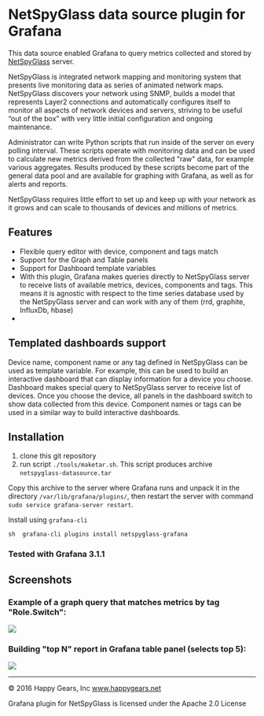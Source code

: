 # NetSpyGlass data source plugin for Grafana 

This data source enabled Grafana to query metrics collected and stored
by [NetSpyGlass](http://www.happygears.net) server.

NetSpyGlass is integrated network mapping and monitoring system that presents live monitoring 
data as series of animated network maps. NetSpyGlass discovers your network using SNMP,
builds a model that represents Layer2 connections and automatically configures itself to 
monitor all aspects of network devices and servers, striving to be useful “out of the box” 
with very little initial configuration and ongoing maintenance. 

Administrator can write Python scripts that run inside of the server
on every polling interval. These scripts operate with monitoring
data and can be used to calculate new metrics derived from the collected "raw" data,
for example various aggregates. Results produced by these scripts become
part of the general data pool and are available for graphing with
Grafana, as well as for alerts and reports.

NetSpyGlass requires little effort to set up and keep up with your network 
as it grows and can scale to thousands of devices and millions of metrics.


## Features

  - Flexible query editor with device, component and tags match
  - Support for the Graph and Table panels
  - Support for Dashboard template variables
  - With this plugin, Grafana makes queries directly to NetSpyGlass
    server to receive lists of available metrics, devices, components
    and tags. This means it is agnostic with respect to the time series
    database used by the NetSpyGlass server and can work with any of 
    them (rrd, graphite, InfluxDb, hbase)
  - 

## Templated dashboards support

Device name, component name or any tag defined in NetSpyGlass can be used
as template variable. For example, this can be used to build an interactive 
dashboard that can display information for a device you choose. Dashboard
makes special query to NetSpyGlass server to receive list of devices. Once
you choose the device, all panels in the dashboard switch to show data
collected from this device. Component names or tags can be used in a similar
way to build interactive dashboards.

## Installation

1. clone this git repository
2. run script `./tools/maketar.sh`. This script produces archive `netspyglass-datasource.tar`

Copy this archive to the server where Grafana runs and unpack it in 
the directory `/var/lib/grafana/plugins/`, then restart the server with command
`sudo service grafana-server restart`.
 


Install using `grafana-cli`

    sh  grafana-cli plugins install netspyglass-grafana

### Tested with Grafana 3.1.1

## Screenshots

### Example of a graph query that matches metrics by tag "Role.Switch":

<img src="https://raw.githubusercontent.com/happygears/netspyglass-grafana/master/doc/screenshots/graph_query_with_tag_match_annotated.png">

### Building "top N" report in Grafana table panel (selects top 5):

<img src="https://raw.githubusercontent.com/happygears/netspyglass-grafana/master/doc/screenshots/top_n_table_panel_editor_annotated.png">

---
:copyright: 2016 Happy Gears, Inc  www.happygears.net

Grafana plugin for NetSpyGlass is licensed under the Apache 2.0 License
